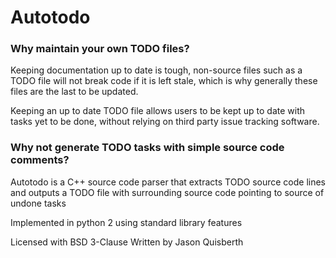 # Autotodo

### Why maintain your own TODO files?
Keeping documentation up to date is tough, non-source files such as a TODO file will not break code if it is left stale, which is why generally these files are the last to be updated.

Keeping an up to date TODO file allows users to be kept up to date with tasks yet to be done, without relying on third party issue tracking software.

### Why not generate TODO tasks with simple source code comments?
Autotodo is a C++ source code parser that extracts TODO source code lines and outputs
a TODO file with surrounding source code pointing to source of undone tasks

Implemented in python 2 using standard library features

Licensed with BSD 3-Clause
Written by Jason Quisberth
